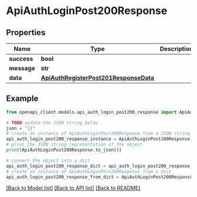 # ApiAuthLoginPost200Response


## Properties

Name | Type | Description | Notes
------------ | ------------- | ------------- | -------------
**success** | **bool** |  | [optional] 
**message** | **str** |  | [optional] 
**data** | [**ApiAuthRegisterPost201ResponseData**](ApiAuthRegisterPost201ResponseData.md) |  | [optional] 

## Example

```python
from openapi_client.models.api_auth_login_post200_response import ApiAuthLoginPost200Response

# TODO update the JSON string below
json = "{}"
# create an instance of ApiAuthLoginPost200Response from a JSON string
api_auth_login_post200_response_instance = ApiAuthLoginPost200Response.from_json(json)
# print the JSON string representation of the object
print(ApiAuthLoginPost200Response.to_json())

# convert the object into a dict
api_auth_login_post200_response_dict = api_auth_login_post200_response_instance.to_dict()
# create an instance of ApiAuthLoginPost200Response from a dict
api_auth_login_post200_response_from_dict = ApiAuthLoginPost200Response.from_dict(api_auth_login_post200_response_dict)
```
[[Back to Model list]](../README.md#documentation-for-models) [[Back to API list]](../README.md#documentation-for-api-endpoints) [[Back to README]](../README.md)


